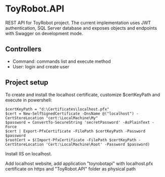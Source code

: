 ﻿# ToyRobot.API

REST API for ToyRobot project.
The current implementation uses JWT authentication, SQL Server database and exposes objects and endpoints with Swagger on development mode.


## Controllers

- Command: commands list and execute method
- User: login and create user

## Project setup

To create and install the localhost certificate, 
customize $certKeyPath and execute in powershell:

```
$certKeyPath = "d:\Certificates\localhost.pfx"
$cert = New-SelfSignedCertificate -DnsName @("localhost") -CertStoreLocation "cert:\LocalMachine\My"
$password = ConvertTo-SecureString 'secretPassword' -AsPlainText -Force
$cert | Export-PfxCertificate -FilePath $certKeyPath -Password $password
$rootCert = $(Import-PfxCertificate -FilePath $certKeyPath -CertStoreLocation 'Cert:\LocalMachine\Root' -Password $password)
```

Install IIS on localhost.

Add localhost website, add application "toyrobotapi" with localhost.pfx certificate on https and "ToyRobot.API" folder as physical path



